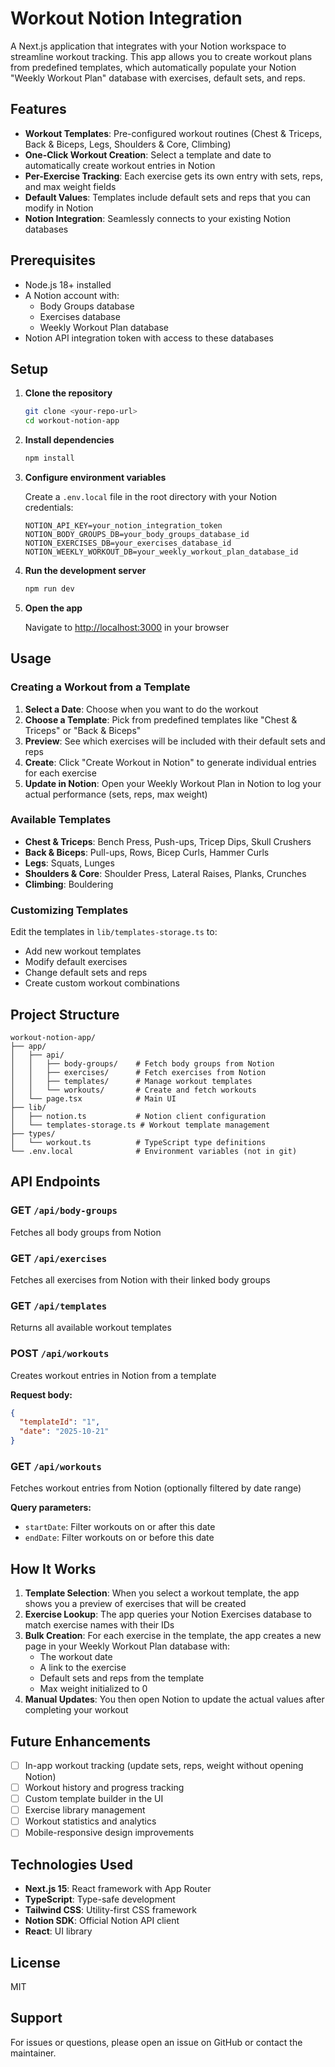 # Workout Notion Integration

A Next.js application that integrates with your Notion workspace to streamline workout tracking. This app allows you to create workout plans from predefined templates, which automatically populate your Notion "Weekly Workout Plan" database with exercises, default sets, and reps.

## Features

- **Workout Templates**: Pre-configured workout routines (Chest & Triceps, Back & Biceps, Legs, Shoulders & Core, Climbing)
- **One-Click Workout Creation**: Select a template and date to automatically create workout entries in Notion
- **Per-Exercise Tracking**: Each exercise gets its own entry with sets, reps, and max weight fields
- **Default Values**: Templates include default sets and reps that you can modify in Notion
- **Notion Integration**: Seamlessly connects to your existing Notion databases

## Prerequisites

- Node.js 18+ installed
- A Notion account with:
  - Body Groups database
  - Exercises database
  - Weekly Workout Plan database
- Notion API integration token with access to these databases

## Setup

1. **Clone the repository**
   ```bash
   git clone <your-repo-url>
   cd workout-notion-app
   ```

2. **Install dependencies**
   ```bash
   npm install
   ```

3. **Configure environment variables**

   Create a `.env.local` file in the root directory with your Notion credentials:
   ```
   NOTION_API_KEY=your_notion_integration_token
   NOTION_BODY_GROUPS_DB=your_body_groups_database_id
   NOTION_EXERCISES_DB=your_exercises_database_id
   NOTION_WEEKLY_WORKOUT_DB=your_weekly_workout_plan_database_id
   ```

4. **Run the development server**
   ```bash
   npm run dev
   ```

5. **Open the app**

   Navigate to [http://localhost:3000](http://localhost:3000) in your browser

## Usage

### Creating a Workout from a Template

1. **Select a Date**: Choose when you want to do the workout
2. **Choose a Template**: Pick from predefined templates like "Chest & Triceps" or "Back & Biceps"
3. **Preview**: See which exercises will be included with their default sets and reps
4. **Create**: Click "Create Workout in Notion" to generate individual entries for each exercise
5. **Update in Notion**: Open your Weekly Workout Plan in Notion to log your actual performance (sets, reps, max weight)

### Available Templates

- **Chest & Triceps**: Bench Press, Push-ups, Tricep Dips, Skull Crushers
- **Back & Biceps**: Pull-ups, Rows, Bicep Curls, Hammer Curls
- **Legs**: Squats, Lunges
- **Shoulders & Core**: Shoulder Press, Lateral Raises, Planks, Crunches
- **Climbing**: Bouldering

### Customizing Templates

Edit the templates in `lib/templates-storage.ts` to:
- Add new workout templates
- Modify default exercises
- Change default sets and reps
- Create custom workout combinations

## Project Structure

```
workout-notion-app/
├── app/
│   ├── api/
│   │   ├── body-groups/    # Fetch body groups from Notion
│   │   ├── exercises/      # Fetch exercises from Notion
│   │   ├── templates/      # Manage workout templates
│   │   └── workouts/       # Create and fetch workouts
│   └── page.tsx            # Main UI
├── lib/
│   ├── notion.ts           # Notion client configuration
│   └── templates-storage.ts # Workout template management
├── types/
│   └── workout.ts          # TypeScript type definitions
└── .env.local              # Environment variables (not in git)
```

## API Endpoints

### GET `/api/body-groups`
Fetches all body groups from Notion

### GET `/api/exercises`
Fetches all exercises from Notion with their linked body groups

### GET `/api/templates`
Returns all available workout templates

### POST `/api/workouts`
Creates workout entries in Notion from a template

**Request body:**
```json
{
  "templateId": "1",
  "date": "2025-10-21"
}
```

### GET `/api/workouts`
Fetches workout entries from Notion (optionally filtered by date range)

**Query parameters:**
- `startDate`: Filter workouts on or after this date
- `endDate`: Filter workouts on or before this date

## How It Works

1. **Template Selection**: When you select a workout template, the app shows you a preview of exercises that will be created
2. **Exercise Lookup**: The app queries your Notion Exercises database to match exercise names with their IDs
3. **Bulk Creation**: For each exercise in the template, the app creates a new page in your Weekly Workout Plan database with:
   - The workout date
   - A link to the exercise
   - Default sets and reps from the template
   - Max weight initialized to 0
4. **Manual Updates**: You then open Notion to update the actual values after completing your workout

## Future Enhancements

- [ ] In-app workout tracking (update sets, reps, weight without opening Notion)
- [ ] Workout history and progress tracking
- [ ] Custom template builder in the UI
- [ ] Exercise library management
- [ ] Workout statistics and analytics
- [ ] Mobile-responsive design improvements

## Technologies Used

- **Next.js 15**: React framework with App Router
- **TypeScript**: Type-safe development
- **Tailwind CSS**: Utility-first CSS framework
- **Notion SDK**: Official Notion API client
- **React**: UI library

## License

MIT

## Support

For issues or questions, please open an issue on GitHub or contact the maintainer.
